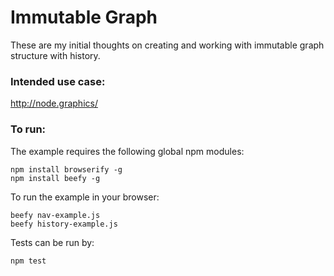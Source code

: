 # Immutable Graph

These are my initial thoughts on creating and working with immutable graph structure with history.

### Intended use case:

http://node.graphics/

### To run:

The example requires the following global npm modules:

    npm install browserify -g
    npm install beefy -g    

To run the example in your browser:

    beefy nav-example.js
    beefy history-example.js

Tests can be run by:

    npm test